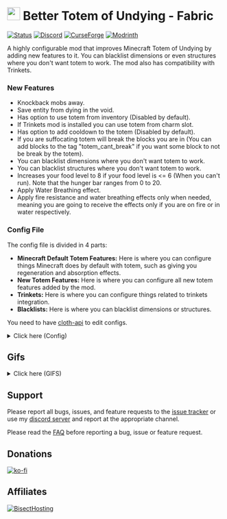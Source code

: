 # <img src="https://github.com/CerbonXD/BetterTotemOfUndying/blob/master/src/main/resources/logo.png" height="30"> Better Totem of Undying - Fabric

[![Status](https://img.shields.io/badge/development%20status-Active-brightgreen?style=for-the-badge)]()
[![Discord](https://img.shields.io/discord/834250417130831903?color=blue&label=Discord&logo=discord&style=for-the-badge)](https://discord.gg/2PvYZfjWDf)
[![CurseForge](https://img.shields.io/static/v1?label=Curseforge&message=Fabric&color=orange&labelColor=grey&style=for-the-badge&logo=curseforge&logoColor=orange)](https://www.curseforge.com/minecraft/mc-mods/better-totem-of-undying-fabric)
[![Modrinth](https://img.shields.io/static/v1?label=Modrinth&message=Fabric&color=dark_green&labelColor=grey&style=for-the-badge&logo=Modrinth&logoColor=dark_green)](https://modrinth.com/mod/better-totem-of-undying-fabric)

A highly configurable mod that improves Minecraft Totem of Undying by adding new features to it. You can blacklist dimensions or even structures where you don't want totem to work. The mod also has compatibility with Trinkets.

### New Features 

- Knockback mobs away.
- Save entity from dying in the void.
- Has option to use totem from inventory (Disabled by default).
- If Trinkets mod is installed you can use totem from charm slot.
- Has option to add cooldown to the totem (Disabled by default).
- If you are suffocating totem will break the blocks you are in (You can add blocks to the tag "totem_cant_break" if you want some block to not be break by the totem).
- You can blacklist dimensions where you don't want totem to work.
- You can blacklist structures where you don't want totem to work.
- Increases your food level to 8 if your food level is <= 6 (When you can't run). Note that the hunger bar ranges from 0 to 20.
- Apply Water Breathing effect.
- Apply fire resistance and water breathing effects only when needed, meaning you are going to receive the effects only if you are on fire or in water respectively.

### Config File 

The config file is divided in 4 parts:

- **Minecraft Default Totem Features:** Here is where you can configure things Minecraft does by default with totem, such as giving you regeneration and absorption effects.
- **New Totem Features:** Here is where you can configure all new totem features added by the mod.
- **Trinkets:** Here is where you can configure things related to trinkets integration.
- **Blacklists:** Here is where you can blacklist dimensions or structures.

You need to have [cloth-api](https://www.curseforge.com/minecraft/mc-mods/cloth-config) to edit configs.

<details><summary>Click here (Config)</summary>
<p>

```toml

["Minecraft Default Totem Features"]
	#This value sets the health Totem of Undying will give to the entity upon use. DEFAULT: 1
	#Range: 0 ~ 20
	"Set Health" = 1
	#When Totem of Undying is used it removes all previous effects you had. If set to false, it will keep all the effects you had before using the totem. DEFAULT: TRUE
	"Remove All Effects" = true

	["Minecraft Default Totem Features".Effects]
		#If false Totem of Undying will not give you fire resistance effect. DEFAULT: TRUE
		"Enable Fire Resistance" = true
		#Sets the duration of the fire resistance effect in ticks. DEFAULT: 800
		"Fire Resistance Duration" = 800
		#If false Totem of Undying will not give you regeneration effect. DEFAULT: TRUE
		"Enable Regeneration" = true
		#Sets the duration of the regeneration effect in ticks. DEFAULT: 900
		"Regeneration Duration" = 900
		#Sets the amplifier of the regeneration effect. DEFAULT: 1
		#Range: 0 ~ 255
		"Regeneration Amplifier" = 1
		#If false Totem of Undying will not give you absorption effect. DEFAULT: TRUE
		"Enable Absorption" = true
		#Sets the duration of the absorption effect in ticks. DEFAULT: 100
		"Absorption Duration" = 100
		#Sets the amplifier of the absorption effect. DEFAULT: 1
		#Range: 0 ~ 255
		"Absorption Amplifier" = 1

["New Totem Features"]
	#If true you will be able to use the Totem of Undying from your inventory. DEFAULT: FALSE
	"Use Totem From Inventory" = false

	["New Totem Features".Effects]
		#Apply fire resistance and water breathing effects only when needed, meaning you are going to receive the effects only if you are on fire or in water respectively. DEFAULT: TRUE
		"Apply Effects Only When Needed" = true
		#If false Totem of Undying will not give you water breathing effect. DEFAULT: TRUE
		"Enable Water Breathing" = true
		#Sets the duration of the water breathing effect in ticks. DEFAULT: 800
		"Water Breathing Duration" = 800
		#If false Totem of Undying will not give you slow falling effect. DEFAULT: TRUE
		"Enable Slow Falling" = true
		#Sets the duration of the slow falling effect in ticks. DEFAULT: 600
		"Slow Falling Duration" = 600

	["New Totem Features"."Increase Food Level"]
		#If false Totem of Undying will not increase your food level. DEFAULT: TRUE
		"Increase Food Level" = true
		#Sets the minimum food level needed to Totem of Undying increase food level. DEFAULT: <= 6
		#Range: 0 ~ 20
		"Minimum Food Level" = 6
		#Sets the food level that Totem of Undying will give upon use. DEFAULT: 8
		#Range: 0 ~ 20
		"Set Food Level" = 8

	["New Totem Features"."Destroy Blocks When Suffocating or Fully Frozen"]
		#If false Totem of Undying will not break blocks when you are suffocating. DEFAULT: TRUE
		"Destroy Blocks When Suffocating" = true
		#If false Totem of Undying will not break the powder snow when you die fully frozen. DEFAULT: TRUE
		"Destroy Powder Snow When Fully Frozen" = true

	["New Totem Features"."Knockback Mobs Away"]
		#If false Totem of Undying will not knockback mobs away. DEFAULT: TRUE
		"Knockback Mobs Away" = true
		#Sets the radius where entities needs to be for the totem knockback them. DEFAULT: 3.0
		"Knockback Radius" = 3.0
		#Sets the strength of the knockback. DEFAULT: 2.5
		"Knockback Strength" = 2.5

	["New Totem Features"."Teleport Out of Void"]
		#If false Totem of Undying will not save you from dying in the void. DEFAULT: TRUE
		"Teleport Out of Void" = true
		#If totem can't find a available position to teleport you back it will teleport you to the world's max build height plus this offset. DEFAULT:64
		#Range: 0 ~ 1024
		"Teleport Height Offset" = 64

	["New Totem Features"."Add Cooldown"]
		#If true Totem of Undying will receive a cooldown after being used and you will not be able to use it again during this period. DEFAULT: FALSE
		"Add Cooldown" = false
		#Sets the cooldown duration in ticks. DEFAULT: 200
		Cooldown = 200

[Curios]
	#If false you will not be able to use Totem of Undying from charm slot (Curios mod must be installed). DEFAULT: TRUE
	"Use Totem From Charm Slot" = true
	#If false Totem of Undying will not be displayed on the chest when worn in the curios charm slot (Curios mod must be installed). DEFAULT: TRUE
	"Display Totem on Chest" = true

[Blacklists]
	#You can put here dimensions where you don't want Totem of Undying to work. Example: "minecraft:overworld", "mod_id:dimension_id" DEFAULT: Nothing
	"Blacklisted Dimensions" = []
	#You can put here structures where you don't want Totem of Undying to work. Example: "minecraft:desert_pyramid", "mod_id:structure_id" DEFAULT: Nothing
	"Blacklisted Structures" = []
```

</p>
</details>

## Gifs

<details><summary>Click here (GIFS)</summary>
<p>

[Totem Knockback](https://imgur.com/IgKApl3.gif)

[Totem Teleport Out Of Void](https://imgur.com/DzpTmwl.gif)

[Destroy Blocks When Suffocating](https://imgur.com/7VMbpD9.gif)

</p>
</details>

## Support

Please report all bugs, issues, and feature requests to the [issue tracker](https://github.com/CerbonXD/BetterTotemOfUndying-FABRIC/issues) or use my [discord server](https://discord.gg/2PvYZfjWDf) and report at the appropriate channel.

Please read the [FAQ](https://github.com/CerbonXD/BetterTotemOfUndying-FABRIC/blob/master/FAQ.md) before reporting a bug, issue or feature request. 

## Donations 

[![ko-fi](https://ko-fi.com/img/githubbutton_sm.svg)](https://ko-fi.com/E1E8MI65L)

## Affiliates

[![BisectHosting](https://www.bisecthosting.com/partners/custom-banners/1a9a55fc-f1c0-4b40-b07c-3774bc557f93.webp)](https://bisecthosting.com/Cerbon)

